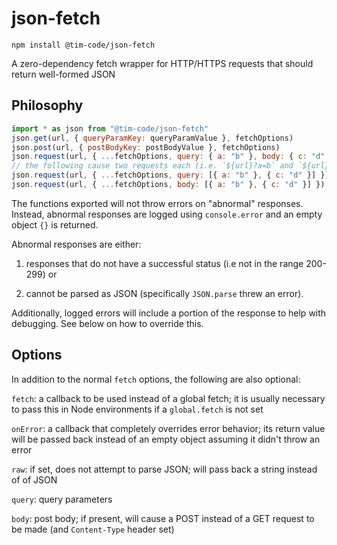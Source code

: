 # json-fetch

```
npm install @tim-code/json-fetch
```

A zero-dependency fetch wrapper for HTTP/HTTPS requests that should return well-formed JSON

## Philosophy

```js
import * as json from "@tim-code/json-fetch"
json.get(url, { queryParamKey: queryParamValue }, fetchOptions)
json.post(url, { postBodyKey: postBodyValue }, fetchOptions)
json.request(url, { ...fetchOptions, query: { a: "b" }, body: { c: "d" } })
// the following cause two requests each (i.e. `${url}?a=b` and `${url}?c=d`):
json.request(url, { ...fetchOptions, query: [{ a: "b" }, { c: "d" }] })
json.request(url, { ...fetchOptions, body: [{ a: "b" }, { c: "d" }] })
```

The functions exported will not throw errors on "abnormal" responses. Instead, abnormal responses are logged using `console.error` and an empty object `{}` is returned.

Abnormal responses are either:

1. responses that do not have a successful status (i.e not in the range 200-299) or

2. cannot be parsed as JSON (specifically `JSON.parse` threw an error).

Additionally, logged errors will include a portion of the response to help with debugging. See below on how to override this.

## Options

In addition to the normal `fetch` options, the following are also optional:

`fetch`: a callback to be used instead of a global fetch; it is usually necessary to pass this in Node environments if a `global.fetch` is not set

`onError`: a callback that completely overrides error behavior; its return value will be passed back instead of an empty object assuming it didn't throw an error

`raw`: if set, does not attempt to parse JSON; will pass back a string instead of of JSON

`query`: query parameters

`body`: post body; if present, will cause a POST instead of a GET request to be made (and `Content-Type` header set)
